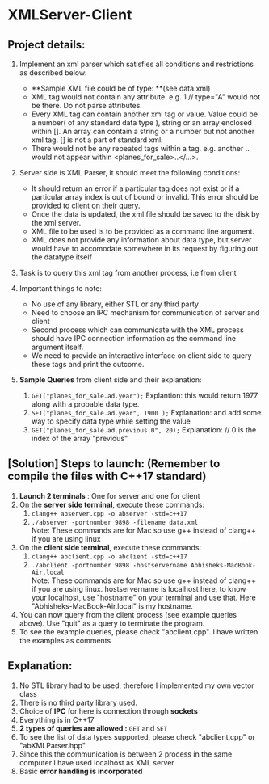 # XMLServer-Client

## Project details:
1. Implement an xml parser which satisfies all conditions and restrictions as described below:
   - **Sample XML file could be of type: **(see data.xml)
   - XML tag would not contain any attribute. e.g. <test type="A">1</test> // type="A" would not be there. Do not parse attributes.
   - Every XML tag can contain another xml tag or value. Value could be a number( of any standard data type ), string or an array enclosed within []. An array can contain a string or a number but not another xml tag. [] is not a part of standard xml.
   - There would not be any repeated tags within a tag. e.g. another <ad>..</ad> would not appear within <planes_for_sale>..</...>.
     
     
2. Server side is XML Parser, it should meet the following conditions:
    - It should return an error if a particular tag does not exist or if a particular array index is out of bound or invalid. This error should be provided to client on their query.
    - Once the data is updated, the xml file should be saved to the disk by the xml server.
    - XML file to be used is to be provided as a command line argument.
    - XML does not provide any information about data type, but server would have to accomodate somewhere in its request by figuring out the datatype itself
    
    
3. Task is to query this xml tag from another process, i.e from client

4. Important things to note:
    - No use of any library, either STL or any third party
    - Need to choose an IPC mechanism for communication of server and client
    - Second process which can communicate with the XML process should have IPC connection information as the command line argument itself.
    - We need to provide an interactive interface on client side to query these tags and print the outcome.
    
5. **Sample Queries** from client side and their explanation:
    1. `GET("planes_for_sale.ad.year");`
        Explantion: this would return 1977 along with a probable data type.
    2. `SET("planes_for_sale.ad.year", 1900 );`
        Explanation: and add some way to specify data type while setting the value
    3. `GET("planes_for_sale.ad.previous.0", 20);`
        Explanation:  // 0 is the index of the array "previous"


## [Solution] Steps to launch: (Remember to compile the files with C++17 standard)
1. **Launch 2 terminals** : One for server and one for client  
2. On the **server side terminal**, execute these commands:  
    1. `clang++ abserver.cpp -o abserver -std=c++17`   
    2. `./abserver -portnumber 9898 -filename data.xml`    
   Note: These commands are for Mac so use g++ instead of clang++ if you are using linux  
3. On the **client side terminal**, execute these commands:  
    1. `clang++ abclient.cpp -o abclient -std=c++17`   
    2. `./abclient -portnumber 9898 -hostservername Abhisheks-MacBook-Air.local`  
   Note: These commands are for Mac so use g++ instead of clang++ if you are using linux. hostservername is localhost here, to know your localhost, use "hostname" on your terminal and use that. Here "Abhisheks-MacBook-Air.local" is my hostname. 
4. You can now query from the client process (see example queries above). Use "quit" as a query to terminate the program. 
5. To see the example queries, please check "abclient.cpp". I have written the examples as comments


## Explanation:
1. No STL library had to be used, therefore I implemented my own vector class
2. There is no third party library used.
2. Choice of **IPC** for here is connection through **sockets**
3. Everything is in C++17
4. **2 types of queries are allowed :** `GET` and `SET`
5. To see the list of data types supported, please check "abclient.cpp" or "abXMLParser.hpp". 
6. Since this the communication is between 2 process in the same computer I have used localhost as XML server
7. Basic **error handling is incorporated**

